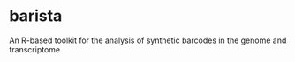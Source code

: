 # barista
An R-based toolkit for the analysis of synthetic barcodes in the genome and transcriptome
